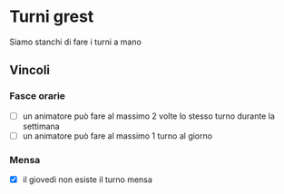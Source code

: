 # Turni grest

Siamo stanchi di fare i turni a mano

## Vincoli

### Fasce orarie
- [ ] un animatore può fare al massimo 2 volte lo stesso turno durante la settimana
- [ ] un animatore può fare al massimo 1 turno al giorno

### Mensa
- [x] il giovedì non esiste il turno mensa
